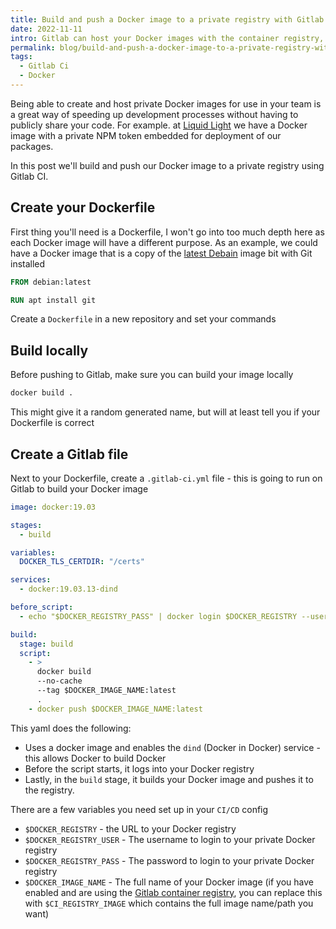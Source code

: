 ```yaml
---
title: Build and push a Docker image to a private registry with Gitlab CI
date: 2022-11-11
intro: Gitlab can host your Docker images with the container registry, this blog post walks through building and pushing your image
permalink: blog/build-and-push-a-docker-image-to-a-private-registry-with-gitlab-ci/
tags:
  - Gitlab Ci
  - Docker
---
```


Being able to create and host private Docker images for use in your team is a great way of speeding up development processes without having to publicly share your code. For example. at [Liquid Light](https://www.liquidlight.co.uk/) we have a Docker image with a private NPM token embedded for deployment of our packages.

In this post we'll build and push our Docker image to a private registry using Gitlab CI.


## Create your Dockerfile

First thing you'll need is a Dockerfile, I won't go into too much depth here as each Docker image will have a different purpose. As an example, we could have a Docker image that is a copy of the [latest Debain](https://hub.docker.com/_/debian) image bit with Git installed

```dockerfile
FROM debian:latest

RUN apt install git
```

Create a `Dockerfile` in a new repository and set your commands

## Build locally

Before pushing to Gitlab, make sure you can build your image locally

```bash
docker build .
```

This might give it a random generated name, but will at least tell you if your Dockerfile is correct

## Create a Gitlab file

Next to your Dockerfile, create a `.gitlab-ci.yml` file - this is going to run on Gitlab to build your Docker image

```yaml
image: docker:19.03

stages:
  - build

variables:
  DOCKER_TLS_CERTDIR: "/certs"

services:
  - docker:19.03.13-dind

before_script:
  - echo "$DOCKER_REGISTRY_PASS" | docker login $DOCKER_REGISTRY --username $DOCKER_REGISTRY_USER --password-stdin

build:
  stage: build
  script:
    - >
      docker build
      --no-cache
      --tag $DOCKER_IMAGE_NAME:latest
      .
    - docker push $DOCKER_IMAGE_NAME:latest
```

This yaml does the following:

- Uses a docker image and enables the `dind` (Docker in Docker) service - this allows Docker to build Docker
- Before the script starts, it logs into your Docker registry
- Lastly, in the `build` stage, it builds your Docker image and pushes it to the registry.

There are a few variables you need set up in your `CI/CD` config

- `$DOCKER_REGISTRY` - the URL to your Docker registry
- `$DOCKER_REGISTRY_USER` - The username to login to your private Docker registry
- `$DOCKER_REGISTRY_PASS` - The password to login to your private Docker registry
- `$DOCKER_IMAGE_NAME` - The full name of your Docker image (if you have enabled and are using the [Gitlab container registry](https://docs.gitlab.com/ee/administration/packages/container_registry.html#enable-the-container-registry), you can replace this with `$CI_REGISTRY_IMAGE` which contains the full image name/path you want)

